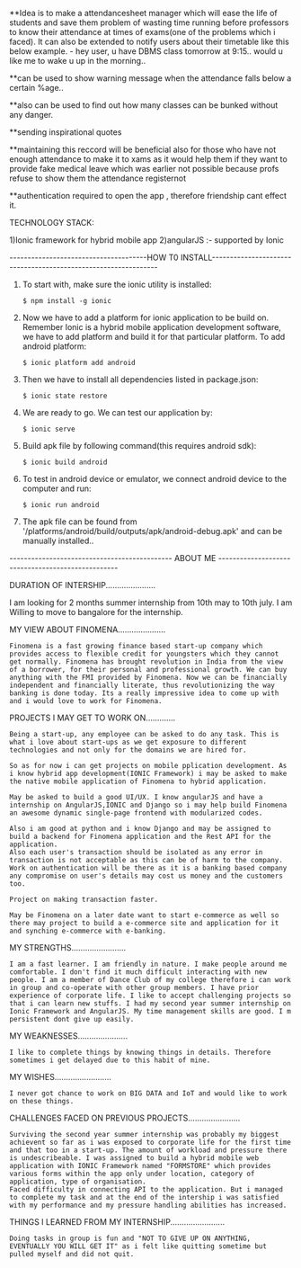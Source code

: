 
**Idea is to make a attendancesheet manager which will ease the life of students and save them problem of wasting time running before professors to know their attendance at times of exams(one of the problems which i faced). It can also be extended to notify users about their timetable like this below example.
    - hey user, u have DBMS class tomorrow at 9:15.. would u like me to wake u up in the morning..    

**can be used to show warning message when the attendance falls below a certain %age..

**also can be used to find out how many classes can be bunked without any danger.

**sending inspirational quotes

**maintaining this reccord will be beneficial also for those who have not enough attendance to make it to xams as it would help them if they want to  provide fake medical leave which was earlier not possible because  profs refuse to show them the attendance registernot

**authentication required to open the app , therefore friendship cant effect it.

TECHNOLOGY STACK:

1)Ionic framework for hybrid mobile app
2)angularJS :- supported by Ionic

--------------------------------------HOW T0 INSTALL---------------------------------------------------------------


1)  To start with, make sure the ionic utility is installed:

        $ npm install -g ionic

2)  Now we have to add a platform for ionic application to be build on. Remember Ionic is a hybrid mobile application          development software, we have to add platform and build it for that particular platform. To add android platform:

        $ ionic platform add android

3)  Then we have to install all dependencies listed in package.json:

        $ ionic state restore

4)  We are ready to go. We can test our application by:

        $ ionic serve

5)  Build apk file by following command(this requires android sdk):

        $ ionic build android

6)  To test in android device or emulator, we connect android device to the computer and run:

        $ ionic run android

7)  The apk file can be found from '/platforms/android/build/outputs/apk/android-debug.apk' and can be manually installed..

---------------------------------------------  ABOUT ME     --------------------------------------------------


DURATION OF INTERSHIP......................

I am looking for 2 months summer internship from 10th may to 10th july.
I am Willing to move to bangalore for the internship.



MY VIEW ABOUT FINOMENA.....................

    Finomena is a fast growing finance based start-up company which provides access to flexible credit for youngsters which they cannot get normally. Finomena has brought revolution in India from the view of a borrower, for their personal and professional growth. We can buy anything with the FMI provided by Finomena. Now we can be financially independent and financially literate, thus revolutionizing the way banking is done today. Its a really impressive idea to come up with and i would love to work for Finomena.



PROJECTS I MAY GET TO WORK ON.............

    Being a start-up, any employee can be asked to do any task. This is what i love about start-ups as we get exposure to different technologies and not only for the domains we are hired for.

    So as for now i can get projects on mobile pplication development. As i know hybrid app development(IONIC Framework) i may be asked to make the native mobile application of Finomena to hybrid application.

    May be asked to build a good UI/UX. I know angularJS and have a internship on AngularJS,IONIC and Django so i may help build Finomena an awesome dynamic single-page frontend with modularized codes.

    Also i am good at python and i know Django and may be assigned to build a backend for Finomena application and the Rest API for the application.
    Also each user's transaction should be isolated as any error in transaction is not acceptable as this can be of harm to the company. Work on authentication will be there as it is a banking based company any compromise on user's details may cost us money and the customers too.

    Project on making transaction faster.

    May be Finomena on a later date want to start e-commerce as well so there may project to build a e-commerce site and application for it and synching e-commerce with e-banking.




MY STRENGTHS........................

    I am a fast learner. I am friendly in nature. I make people around me comfortable. I don't find it much difficult interacting with new people. I am a member of Dance Club of my college therefore i can work in group and co-operate with other group members. I have prior experience of corporate life. I like to accept challenging projects so that i can learn new stuffs. I had my second year summer internship on Ionic Framework and AngularJS. My time management skills are good. I m persistent dont give up easily.




MY WEAKNESSES......................

    I like to complete things by knowing things in details. Therefore sometimes i get delayed due to this habit of mine.



MY WISHES.........................

    I never got chance to work on BIG DATA and IoT and would like to work on these things.




CHALLENGES FACED ON PREVIOUS PROJECTS.......................

    Surviving the second year summer internship was probably my biggest achievent so far as i was exposed to corporate life for the first time and that too in a start-up. The amount of workload and pressure there is undescribeable. I was assigned to build a hybrid mobile web application with IONIC Framework named "FORMSTORE" which provides various forms within the app only under location, category of application, type of organisation.
    Faced difficulty in connecting API to the application. But i managed to complete my task and at the end of the intership i was satisfied with my performance and my pressure handling abilities has increased.



THINGS I LEARNED FROM MY INTERNSHIP........................

    Doing tasks in group is fun and "NOT TO GIVE UP ON ANYTHING, EVENTUALLY YOU WILL GET IT" as i felt like quitting sometime but pulled myself and did not quit.
